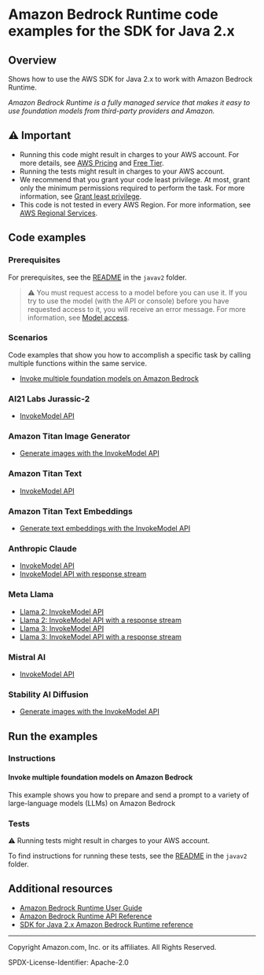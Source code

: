 # Amazon Bedrock Runtime code examples for the SDK for Java 2.x

## Overview

Shows how to use the AWS SDK for Java 2.x to work with Amazon Bedrock Runtime.

<!--custom.overview.start-->
<!--custom.overview.end-->

_Amazon Bedrock Runtime is a fully managed service that makes it easy to use foundation models from third-party providers and Amazon._

## ⚠ Important

* Running this code might result in charges to your AWS account. For more details, see [AWS Pricing](https://aws.amazon.com/pricing/) and [Free Tier](https://aws.amazon.com/free/).
* Running the tests might result in charges to your AWS account.
* We recommend that you grant your code least privilege. At most, grant only the minimum permissions required to perform the task. For more information, see [Grant least privilege](https://docs.aws.amazon.com/IAM/latest/UserGuide/best-practices.html#grant-least-privilege).
* This code is not tested in every AWS Region. For more information, see [AWS Regional Services](https://aws.amazon.com/about-aws/global-infrastructure/regional-product-services).

<!--custom.important.start-->
<!--custom.important.end-->

## Code examples

### Prerequisites

For prerequisites, see the [README](../../README.md#Prerequisites) in the `javav2` folder.


<!--custom.prerequisites.start-->

> ⚠ You must request access to a model before you can use it. If you try to use the model (with the API or console) before you have requested access to it, you will receive an error message. For more information, see [Model access](https://docs.aws.amazon.com/bedrock/latest/userguide/model-access.html).
> 
<!--custom.prerequisites.end-->
### Scenarios

Code examples that show you how to accomplish a specific task by calling multiple
functions within the same service.

- [Invoke multiple foundation models on Amazon Bedrock](src/main/java/com/example/bedrockruntime/BedrockRuntimeUsageDemo.java)

### AI21 Labs Jurassic-2

- [InvokeModel API](src/main/java/com/example/bedrockruntime/InvokeModelAsync.java#L208)

### Amazon Titan Image Generator

- [Generate images with the InvokeModel API](src/main/java/com/example/bedrockruntime/InvokeModelAsync.java#L343)

### Amazon Titan Text

- [InvokeModel API](src/main/java/com/example/bedrockruntime/models/amazon/titan/TextQuickstart.java#L11)

### Amazon Titan Text Embeddings

- [Generate text embeddings with the InvokeModel API](src/main/java/com/example/bedrockruntime/models/amazon/titan/TextEmbeddingsQuickstart.java#L11)

### Anthropic Claude

- [InvokeModel API](src/main/java/com/example/bedrockruntime/InvokeModel.java#L112)
- [InvokeModel API with response stream](src/main/java/com/example/bedrockruntime/Claude2.java#L65)

### Meta Llama

- [Llama 2: InvokeModel API](src/main/java/com/example/bedrockruntime/models/meta/llama2/InvokeModelQuickstart.java#L11)
- [Llama 2: InvokeModel API with a response stream](src/main/java/com/example/bedrockruntime/models/meta/llama2/InvokeModelWithResponseStreamQuickstart.java#L12)
- [Llama 3: InvokeModel API](src/main/java/com/example/bedrockruntime/models/meta/llama3/InvokeModelQuickstart.java#L13)
- [Llama 3: InvokeModel API with a response stream](src/main/java/com/example/bedrockruntime/models/meta/llama3/InvokeModelWithResponseStreamQuickstart.java#L14)

### Mistral AI

- [InvokeModel API](src/main/java/com/example/bedrockruntime/InvokeModelAsync.java#L33)

### Stability AI Diffusion

- [Generate images with the InvokeModel API](src/main/java/com/example/bedrockruntime/InvokeModelAsync.java#L272)


<!--custom.examples.start-->
<!--custom.examples.end-->

## Run the examples

### Instructions


<!--custom.instructions.start-->
<!--custom.instructions.end-->



#### Invoke multiple foundation models on Amazon Bedrock

This example shows you how to prepare and send a prompt to a variety of large-language models (LLMs) on Amazon Bedrock


<!--custom.scenario_prereqs.bedrock-runtime_Scenario_InvokeModels.start-->
<!--custom.scenario_prereqs.bedrock-runtime_Scenario_InvokeModels.end-->


<!--custom.scenarios.bedrock-runtime_Scenario_InvokeModels.start-->
<!--custom.scenarios.bedrock-runtime_Scenario_InvokeModels.end-->

### Tests

⚠ Running tests might result in charges to your AWS account.


To find instructions for running these tests, see the [README](../../README.md#Tests)
in the `javav2` folder.



<!--custom.tests.start-->
<!--custom.tests.end-->

## Additional resources

- [Amazon Bedrock Runtime User Guide](https://docs.aws.amazon.com/bedrock/latest/userguide/what-is-bedrock.html)
- [Amazon Bedrock Runtime API Reference](https://docs.aws.amazon.com/bedrock/latest/APIReference/welcome.html)
- [SDK for Java 2.x Amazon Bedrock Runtime reference](https://sdk.amazonaws.com/java/api/latest/software/amazon/awssdk/services/bedrock-runtime/package-summary.html)

<!--custom.resources.start-->
<!--custom.resources.end-->

---

Copyright Amazon.com, Inc. or its affiliates. All Rights Reserved.

SPDX-License-Identifier: Apache-2.0